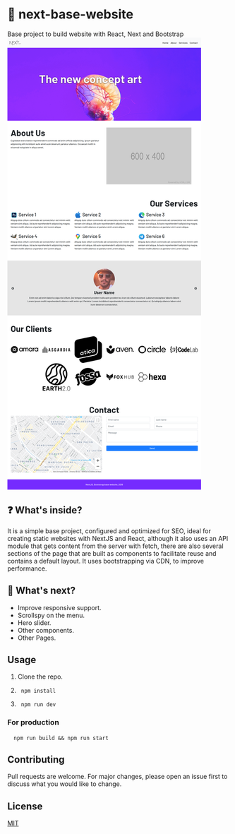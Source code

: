 # :page_with_curl: next-base-website
Base project to build website with React, Next and Bootstrap
![](https://raw.githubusercontent.com/kurodaSensei/nextjs-base-website/master/screenshot.png)

## :question: What's inside?
It is a simple base project, configured and optimized for SEO, ideal for creating static websites with NextJS and React, although it also uses an API module that gets content from the server with fetch, there are also several sections of the page that are built as components to facilitate reuse and contains a default layout. It uses bootstrapping via CDN, to improve performance.

## :rocket: What's next?

* Improve responsive support.
* Scrollspy on the menu.
* Hero slider.
* Other components.
* Other Pages.

## Usage
1. Clone the repo.
2. ```nodejs
    npm install
   ```
3. ```nodejs
    npm run dev
    ```

### For production
```nodejs
  npm run build && npm run start
  ```

## Contributing
Pull requests are welcome. For major changes, please open an issue first to discuss what you would like to change.

## License
[MIT](https://choosealicense.com/licenses/mit/)
